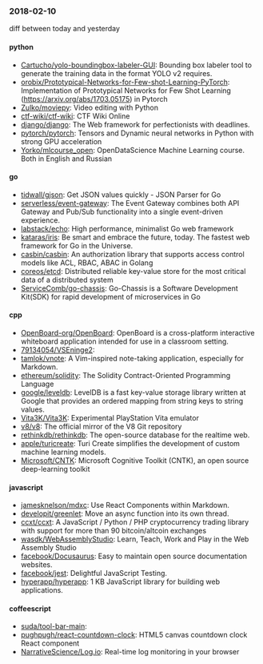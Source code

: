 ### 2018-02-10
diff between today and yesterday

#### python
* [Cartucho/yolo-boundingbox-labeler-GUI](https://github.com/Cartucho/yolo-boundingbox-labeler-GUI): Bounding box labeler tool to generate the training data in the format YOLO v2 requires.
* [orobix/Prototypical-Networks-for-Few-shot-Learning-PyTorch](https://github.com/orobix/Prototypical-Networks-for-Few-shot-Learning-PyTorch): Implementation of Prototypical Networks for Few Shot Learning (https://arxiv.org/abs/1703.05175) in Pytorch
* [Zulko/moviepy](https://github.com/Zulko/moviepy): Video editing with Python
* [ctf-wiki/ctf-wiki](https://github.com/ctf-wiki/ctf-wiki): CTF Wiki Online
* [django/django](https://github.com/django/django): The Web framework for perfectionists with deadlines.
* [pytorch/pytorch](https://github.com/pytorch/pytorch): Tensors and Dynamic neural networks in Python with strong GPU acceleration
* [Yorko/mlcourse_open](https://github.com/Yorko/mlcourse_open): OpenDataScience Machine Learning course. Both in English and Russian

#### go
* [tidwall/gjson](https://github.com/tidwall/gjson): Get JSON values quickly - JSON Parser for Go
* [serverless/event-gateway](https://github.com/serverless/event-gateway): The Event Gateway combines both API Gateway and Pub/Sub functionality into a single event-driven experience.
* [labstack/echo](https://github.com/labstack/echo): High performance, minimalist Go web framework
* [kataras/iris](https://github.com/kataras/iris): Be smart and embrace the future, today. The fastest web framework for Go in the Universe.
* [casbin/casbin](https://github.com/casbin/casbin): An authorization library that supports access control models like ACL, RBAC, ABAC in Golang
* [coreos/etcd](https://github.com/coreos/etcd): Distributed reliable key-value store for the most critical data of a distributed system
* [ServiceComb/go-chassis](https://github.com/ServiceComb/go-chassis): Go-Chassis is a Software Development Kit(SDK) for rapid development of microservices in Go

#### cpp
* [OpenBoard-org/OpenBoard](https://github.com/OpenBoard-org/OpenBoard): OpenBoard is a cross-platform interactive whiteboard application intended for use in a classroom setting.
* [79134054/VSEninge2](https://github.com/79134054/VSEninge2): 
* [tamlok/vnote](https://github.com/tamlok/vnote): A Vim-inspired note-taking application, especially for Markdown.
* [ethereum/solidity](https://github.com/ethereum/solidity): The Solidity Contract-Oriented Programming Language
* [google/leveldb](https://github.com/google/leveldb): LevelDB is a fast key-value storage library written at Google that provides an ordered mapping from string keys to string values.
* [Vita3K/Vita3K](https://github.com/Vita3K/Vita3K): Experimental PlayStation Vita emulator
* [v8/v8](https://github.com/v8/v8): The official mirror of the V8 Git repository
* [rethinkdb/rethinkdb](https://github.com/rethinkdb/rethinkdb): The open-source database for the realtime web.
* [apple/turicreate](https://github.com/apple/turicreate): Turi Create simplifies the development of custom machine learning models.
* [Microsoft/CNTK](https://github.com/Microsoft/CNTK): Microsoft Cognitive Toolkit (CNTK), an open source deep-learning toolkit

#### javascript
* [jamesknelson/mdxc](https://github.com/jamesknelson/mdxc): Use React Components within Markdown.
* [developit/greenlet](https://github.com/developit/greenlet):  Move an async function into its own thread.
* [ccxt/ccxt](https://github.com/ccxt/ccxt): A JavaScript / Python / PHP cryptocurrency trading library with support for more than 90 bitcoin/altcoin exchanges
* [wasdk/WebAssemblyStudio](https://github.com/wasdk/WebAssemblyStudio): Learn, Teach, Work and Play in the Web Assembly Studio
* [facebook/Docusaurus](https://github.com/facebook/Docusaurus): Easy to maintain open source documentation websites.
* [facebook/jest](https://github.com/facebook/jest):  Delightful JavaScript Testing.
* [hyperapp/hyperapp](https://github.com/hyperapp/hyperapp): 1 KB JavaScript library for building web applications.

#### coffeescript
* [suda/tool-bar-main](https://github.com/suda/tool-bar-main): 
* [pughpugh/react-countdown-clock](https://github.com/pughpugh/react-countdown-clock): HTML5 canvas countdown clock React component
* [NarrativeScience/Log.io](https://github.com/NarrativeScience/Log.io): Real-time log monitoring in your browser
